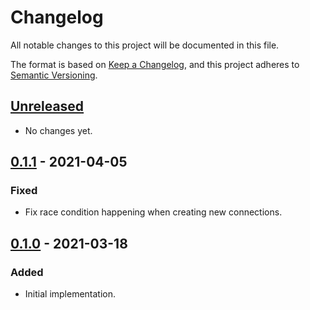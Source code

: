 # Changelog
All notable changes to this project will be documented in this file.

The format is based on [Keep a Changelog](https://keepachangelog.com/en/1.0.0/),
and this project adheres to [Semantic Versioning](https://semver.org/spec/v2.0.0.html).

## [Unreleased]
- No changes yet.

## [0.1.1] - 2021-04-05
### Fixed
- Fix race condition happening when creating new connections.

## [0.1.0] - 2021-03-18
### Added
- Initial implementation.

[Unreleased]: https://github.com/d3mondev/resolvermt/compare/v0.1.1...HEAD
[0.1.0]: https://github.com/d3mondev/resolvermt/releases/tag/v0.1.0
[0.1.1]: https://github.com/d3mondev/resolvermt/releases/tag/v0.1.1

